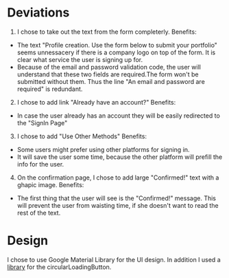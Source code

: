 # Deviations
1. I chose to take out the text from the form completerly.
  Benefits:
  - The text "Profile creation. Use the form below to submit your portfolio" seems unnessacery if there is a company logo on top of the form. It is clear what service the user is signing up for.
  - Because of the email and password validation code, the user will understand that these two fields are required.The form won't be submitted without them. Thus the line "An email and password are required" is redundant.
2. I chose to add link "Already have an account?"
  Benefits:
  - In case the user already has an account they will be easily redirected to the "SignIn Page"
3. I chose to add "Use Other Methods"
  Benefits:
  - Some users might prefer using other platforms for signing in.
  - It will save the user some time, because the other platform will prefill the info for the user.
4. On the confirmation page, I chose to add large "Confirmed!" text with a ghapic image.
  Benefits:
  - The first thing that the user will see is the "Confirmed!" message. This will prevent the user from waisting time, if she doesn't want to read the rest of the text.
# Design 
I chose to use Google Material Library for the UI design. In addition I used a [library](https://github.com/FarhamHosseini/LoadingButton) for the circularLoadingButton.
